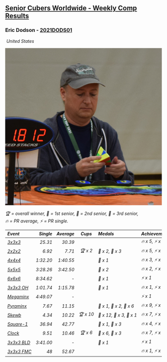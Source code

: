 <style>table {white-space: nowrap;}</style>
<link rel="stylesheet" type="text/css" href="/scw-comp/css/flags.css" />

## [Senior Cubers Worldwide - Weekly Comp Results](/scw-comp/results/)
### Eric Dodson - [2021DODS01](https://www.worldcubeassociation.org/persons/2021DODS01)

<i class="flag flag-US" />&nbsp;United States

![Eric Dodson](1639144815.png)

<span style="white-space: nowrap;">🏆 = overall winner</span>, <span style="white-space: nowrap;">🥇 = 1st senior</span>, <span style="white-space: nowrap;">🥈 = 2nd senior</span>, <span style="white-space: nowrap;">🥉 = 3rd senior</span>, <span style="white-space: nowrap;">🔥 = PR average</span>, <span style="white-space: nowrap;">⚡ = PR single</span>.

| Event | Single | Average | Cups | Medals | Achievements|
| :-- | --: | --: | :--: | :-- | :-- |
| [3x3x3](333.md) | 25.31 | 30.39 |  |  | 🔥 x 5, ⚡ x 5 |
| [2x2x2](222.md) | 6.92 | 7.71 | 🏆 x 2 | 🥇 x 2, 🥉 x 3 | 🔥 x 5, ⚡ x 8 |
| [4x4x4](444.md) | 1:32.20 | 1:40.55 |  | 🥉 x 1 | 🔥 x 3, ⚡ x 4 |
| [5x5x5](555.md) | 3:28.26 | 3:42.50 |  | 🥉 x 2 | 🔥 x 2, ⚡ x 1 |
| [6x6x6](666.md) | 8:34.62 | - |  | 🥈 x 1 | ⚡ x 1 |
| [3x3x3 OH](333oh.md) | 1:01.74 | 1:15.78 |  | 🥉 x 1 | 🔥 x 1, ⚡ x 1 |
| [Megaminx](minx.md) | 4:49.07 | - |  |  | ⚡ x 1 |
| [Pyraminx](pyram.md) | 7.67 | 11.15 |  | 🥇 x 1, 🥈 x 2, 🥉 x 6 | 🔥 x 9, ⚡ x 7 |
| [Skewb](skewb.md) | 4.34 | 10.22 | 🏆 x 10 | 🥇 x 12, 🥈 x 3, 🥉 x 1 | 🔥 x 7, ⚡ x 5 |
| [Square-1](sq1.md) | 36.94 | 42.77 |  | 🥈 x 1, 🥉 x 3 | 🔥 x 4, ⚡ x 5 |
| [Clock](clock.md) | 9.51 | 10.46 | 🏆 x 6 | 🥇 x 6, 🥈 x 3 | 🔥 x 7, ⚡ x 5 |
| [3x3x3 BLD](333bf.md) | 3:41.00 | - |  | 🥉 x 1 | ⚡ x 1 |
| [3x3x3 FMC](333fm.md) | 48 | 52.67 |  |  | 🔥 x 1, ⚡ x 1 |

<!-- Global site tag (gtag.js) - Google Analytics -->
<script async src="https://www.googletagmanager.com/gtag/js?id=UA-86348435-3"></script>
<script>window.dataLayer = window.dataLayer || []; function gtag() {dataLayer.push(arguments);} gtag('js', new Date()); gtag('config', 'UA-86348435-3');</script>
